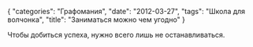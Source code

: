 {
   "categories": "Графомания",
   "date": "2012-03-27",
   "tags": "Школа для волчонка",
   "title": "Заниматься можно чем угодно"
}

Чтобы добиться успеха, нужно всего лишь не останавливаться.
